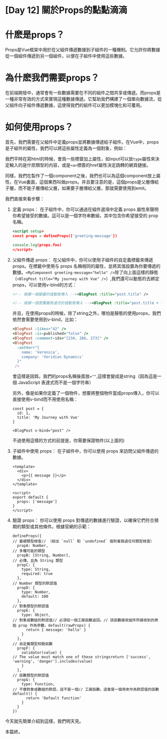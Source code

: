# [Day 12] 關於Props的點點滴滴

# **什麽是props？**

Props是Vue框架中用於在父組件傳遞數據到子組件的一種機制。它允許你將數據從一個組件傳遞到另一個組件，以便在子組件中使用這些數據。

# **為什麽我們需要props？**

在前端開發中，通常會有一些數據需要在不同的組件之間共享或傳遞。而props是一種非常有效的方式來實現這種數據傳遞。它幫助我們構建了一個單向數據流，從父組件向子組件傳遞數據，這使得我們的組件可以更加模塊化和可覆用。

# **如何使用props？**

首先，我們需要在父組件中定義props並將數據傳遞給子組件。在Vue中，props是子組件的屬性，我們可以將這些屬性定義為一個對象，例如：

我們平時在寫html的時候，會爲一些標簽加上屬性，如input可以放`type`屬性來決定輸入的是什麽類型的内容，或是`<a>`標簽的href屬性決定跳轉的網頁鏈接。

同樣，我們在製作了一個component之後，我們也可以為這個component放上屬性，在Vue裏面，這個東西叫做props。并且要注意的是，這個props是父層傳給子層，而不能子層傳給父層，如果要子層傳給父層，那就需要使用到emit。

我們直接來看步驟：

1. 定義 props： 在子組件中，你可以通過在組件選項中定義 props 屬性來聲明你希望接受的數據。這可以是一個字符串數組，其中包含你希望接受的 prop 名稱。
    
    ```xml
    <script setup>
    const props = defineProps(['greeting-message'])
    
    console.log(props.foo)
    </script>
    
    ```
    
2. 父組件傳遞 props： 在父組件中，你可以使用子組件的自定義標籤來傳遞 props。在標籤中使用与 props 名稱相同的屬性，並將其值設置為你要傳遞的數據。`<MyComponent greeting-message="hello" />`除了向上面這樣的靜態（`<BlogPost title="My journey with Vue" />`）,我們還可以動態的去綁定props，可以使用v-bind的方式：
    
    ```xml
    <!-- 根據一個變量的值動態傳入 --><BlogPost :title="post.title" />
    
    <!-- 根據一個更覆雜表達式的值動態傳入 --><BlogPost :title="post.title + ' by ' + post.author.name" />
    
    ```
    
    并且，在使用props的時候，除了string之外，哪怕是靜態的使用props，我們依然會需要使用到v-bind，比如：
    
    ```ruby
    <BlogPost :likes="42" />
    <BlogPost :is-published="false" />
    <BlogPost :comment-ids="[234, 266, 273]" />
    <BlogPost
      :author="{
        name: 'Veronica',
        company: 'Veridian Dynamics'
      }"
     />
    
    ```
    
    會這樣是因爲，我們的props名稱後面放`=""`,這樣會變成是string（因為這是一個 JavaScript 表達式而不是一個字符串）
    
    另外，像是如果你定義了一個物件，想要將整個物件當成props傳入，你可以直接使用v-bind而不用使用名稱：
    
    ```
    const post = {
      id: 1,
      title: 'My Journey with Vue'
    }
    
    ```
    
    `<BlogPost v-bind="post" />`
    
    不過使用這樣的方式的前提是，你需要保證物件(以上面的)
    
3. 子組件中使用 props： 在子組件中，你可以使用 props 來訪問父組件傳遞的數據。
    
    ```
    <template>
      <div>
        <p>{{ message }}</p>
      </div>
    </template>
    
    <script>
    export default {
      props: ['message']
    }
    </script>
    
    ```
    
4. 驗證 props： 你可以使用 props 對傳遞的數據進行驗證，以確保它們符合預期的類型或其他條件。根據官網的示範：
    
    ```tsx
    defineProps({
    // 基礎類型檢查// （給出 `null` 和 `undefined` 值則會跳過任何類型檢查）
      propA: Number,
    // 多種可能的類型
      propB: [String, Number],
    // 必傳，且為 String 類型
      propC: {
        type: String,
        required: true
      },
    // Number 類型的默認值
      propD: {
        type: Number,
        default: 100
      },
    // 對象類型的默認值
      propE: {
        type: Object,
    // 對象或數組的默認值// 必須從一個工廠函數返回。// 該函數接收組件所接收到的原始 prop 作為參數。default(rawProps) {
          return { message: 'hello' }
        }
      },
    // 自定義類型校驗函數
      propF: {
        validator(value) {
    // The value must match one of these stringsreturn ['success', 'warning', 'danger'].includes(value)
        }
      },
    // 函數類型的默認值
      propG: {
        type: Function,
    // 不像對象或數組的默認，這不是一個// 工廠函數。這會是一個用來作為默認值的函數default() {
          return 'Default function'
        }
      }
    })
    
    ```
    

今天就先簡單介紹到這樣，我們明天見。

本篇終。